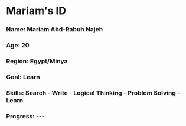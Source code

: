 <div>
  <h1>Mariam's ID </h1>
  <h3>Name: Mariam Abd-Rabuh Najeh</h3>
  <h3>Age: 20</h3>
  <h3>Region: Egypt/Minya</h3>
  <h3>Goal: Learn</h3>
  <h3>Skills: Search - Write - Logical Thinking - Problem Solving - Learn </h3>
  <h3>Progress: ---</h3>
</div>
